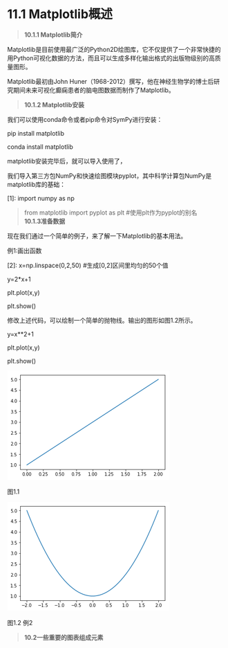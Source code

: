 # 11.1 Matplotlib概述


>   **10.1.1 Matplotlib简介**

Matplotlib是目前使用最广泛的Python2D绘图库，它不仅提供了一个非常快捷的用Python可视化数据的方法，而且可以生成多样化输出格式的出版物级别的高质量图形。

Matplotlib最初由John
Huner（1968-2012）撰写，他在神经生物学的博士后研究期间未来可视化癫痫患者的脑电图数据而制作了Matplotlib。

>   **10.1.2 Matplotlib安装**

我们可以使用conda命令或者pip命令对SymPy进行安装：

pip install matplotlib

conda install matplotlib

matplotlib安装完毕后，就可以导入使用了，

我们导入第三方包NumPy和快速绘图模块pyplot，其中科学计算包NumPy是matplotlib库的基础：

[1]: import numpy as np

>   from matplotlib import pyplot as plt \#使用plt作为pyplot的别名  
>   **10.1.3准备数据**

现在我们通过一个简单的例子，来了解一下Matplotlib的基本用法。

例1:画出函数

[2]: x=np.linspace(0,2,50) \#生成[0,2]区间里均匀的50个值

y=2\*x+1

plt.plot(x,y)

plt.show()

修改上述代码，可以绘制一个简单的抛物线。输出的图形如图1.2所示。

[3]: x=np.linspace(-2,2,50)

y=x\*\*2+1

plt.plot(x,y)

plt.show()

![C:\\Users\\Johan\\AppData\\Local\\Microsoft\\Windows\\INetCache\\Content.MSO\\E54FB786.tmp](media/c5a71020564ef3f58782149a91a7494a.png)

图1.1

![C:\\Users\\Johan\\AppData\\Local\\Microsoft\\Windows\\INetCache\\Content.MSO\\36FDB584.tmp](media/d1303742a5cda9bc1c6bf9cce005ded6.png)

图1.2 例2

>   **10.2一些重要的图表组成元素**